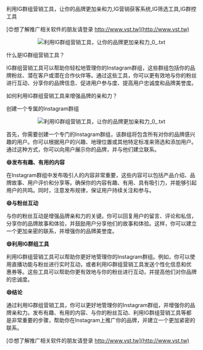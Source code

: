 利用IG群组营销工具，让你的品牌更加亲和力,IG营销获客系统,IG筛选工具,IG群控工具

[😍想了解推广相关软件的朋友请登录 http://www.vst.tw](http://www.vst.tw)

 <center><img src="https://vst.tw/MP4/tuiguang/png/4.png" alt="利用IG群组营销工具，让你的品牌更加亲和力_0_.txt"></center>

什么是IG群组营销工具？

IG群组营销工具可以帮助你轻松地管理你的Instagram群组，这些群组包括你的品牌粉丝、潜在客户或潜在合作伙伴等。通过这些工具，你可以更有效地与你的粉丝进行互动、分享你的品牌信息、促进用户参与度、提高用户忠诚度和品牌美誉度。

如何利用IG群组营销工具来增强品牌的亲和力？

创建一个专属的Instagram群组

 <center><img src="https://vst.tw/MP4/tuiguang/png/2.png" alt="利用IG群组营销工具，让你的品牌更加亲和力_0_.txt"></center>

首先，你需要创建一个专门的Instagram群组，该群组将包含所有对你的品牌感兴趣的用户。你可以根据用户的兴趣、地理位置或其他特定标准来筛选和添加用户。通过这种方式，你可以向用户展示你的品牌，并与他们建立联系。

**😄发布有趣、有用的内容**

在Instagram群组中发布吸引人的内容非常重要，这些内容可以包括产品介绍、品牌故事、用户评价和分享等。确保你的内容有趣、有用、具有吸引力，并能够引起用户的共鸣。同时，注意发布规律，保证用户持续关注和参与。

**😄与粉丝互动**

与你的粉丝互动是增强品牌亲和力的关键。你可以回复用户的留言、评论和私信，分享你的品牌故事和体验，并鼓励用户分享他们的故事和体验。这样，你可以建立一个更加亲密的联系，并增强你的品牌美誉度。

**😄利用IG群组工具**

利用IG群组营销工具可以帮助你更好地管理你的Instagram群组。例如，你可以使用直播功能与粉丝进行实时互动，或者利用IG群组营销工具发送个性化信息和优惠券等。这些工具可以帮助你更有效地与你的粉丝进行互动，并提高他们对你品牌的忠诚度。

**😄结论**

通过利用IG群组营销工具，你可以更好地管理你的Instagram群组，并增强你的品牌亲和力。发布有趣、有用的内容、与你的粉丝互动、利用IG群组营销工具等都是非常重要的步骤，帮助你在Instagram上推广你的品牌，并建立一个更加紧密的联系。

[😍想了解推广相关软件的朋友请登录 http://www.vst.tw](http://www.vst.tw)



